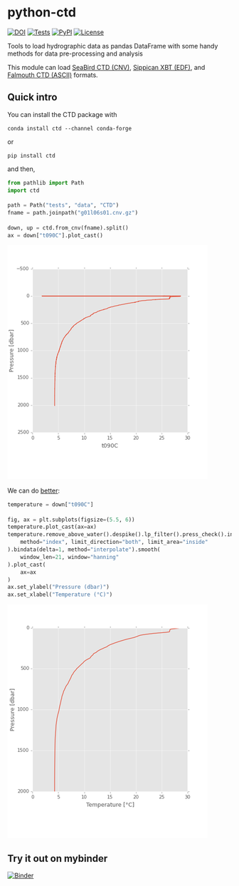 # python-ctd

[![DOI](https://zenodo.org/badge/DOI/10.5281/zenodo.11396.svg)](https://doi.org/10.5281/zenodo.11396)
[![Tests](https://github.com/pyoceans/python-ctd/actions/workflows/tests.yml/badge.svg)](https://github.com/pyoceans/python-ctd/actions/workflows/tests.yml)
[![PyPI](https://img.shields.io/pypi/v/ctd.svg?style=plastic)](https://pypi.python.org/pypi/ctd)
[![License](https://img.shields.io/badge/license-BSD--3--Clause-blue.svg?style=flat)](https://github.com/pyoceans/python-ctd/blob/main/LICENSE.txt)

Tools to load hydrographic data as pandas DataFrame with some handy methods for
data pre-processing and analysis

This module can load [SeaBird CTD (CNV)](https://www.seabird.com/),
[Sippican XBT (EDF)](https://www.lockheedmartin.com/en-us/products/oceanographic-instrumentation.html),
and [Falmouth CTD (ASCII)](https://www.falmouth.com/) formats.

## Quick intro

You can install the CTD package with

```shell
conda install ctd --channel conda-forge
```

or

```shell
pip install ctd
```


and then,

```python
from pathlib import Path
import ctd

path = Path("tests", "data", "CTD")
fname = path.joinpath("g01l06s01.cnv.gz")

down, up = ctd.from_cnv(fname).split()
ax = down["t090C"].plot_cast()
```

![Bad Processing](https://raw.githubusercontent.com/pyoceans/python-ctd/main/docs/readme_01.png)

We can do [better](https://www.go-ship.org/Manual/McTaggart_et_al_CTD.pdf):

```python
temperature = down["t090C"]

fig, ax = plt.subplots(figsize=(5.5, 6))
temperature.plot_cast(ax=ax)
temperature.remove_above_water().despike().lp_filter().press_check().interpolate(
    method="index", limit_direction="both", limit_area="inside"
).bindata(delta=1, method="interpolate").smooth(
    window_len=21, window="hanning"
).plot_cast(
    ax=ax
)
ax.set_ylabel("Pressure (dbar)")
ax.set_xlabel("Temperature (°C)")
```

![Good Processing](https://raw.githubusercontent.com/pyoceans/python-ctd/main/docs/readme_02.png)

## Try it out on mybinder

[![Binder](https://mybinder.org/badge_logo.svg)](https://mybinder.org/v2/gh/pyoceans/python-ctd/HEAD?labpath=notebooks)
